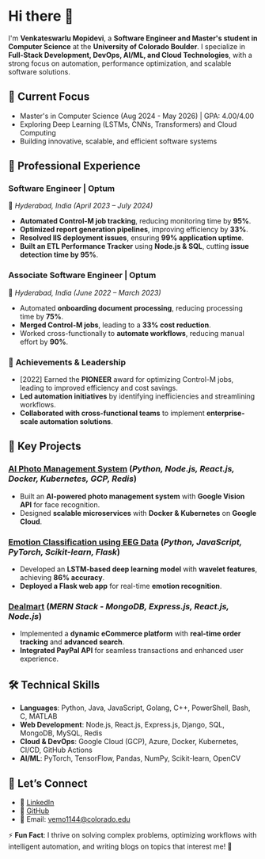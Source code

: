 # Hi there 👋  
I'm **Venkateswarlu Mopidevi**, a **Software Engineer and Master's student in Computer Science** at the **University of Colorado Boulder**. I specialize in **Full-Stack Development, DevOps, AI/ML, and Cloud Technologies**, with a strong focus on automation, performance optimization, and scalable software solutions.

## 🔭 **Current Focus**
- Master's in Computer Science (Aug 2024 - May 2026) | GPA: 4.00/4.00
- Exploring Deep Learning (LSTMs, CNNs, Transformers) and Cloud Computing
- Building innovative, scalable, and efficient software systems

## 🌟 **Professional Experience**
### Software Engineer | Optum
📍 *Hyderabad, India (April 2023 – July 2024)*
- **Automated Control-M job tracking**, reducing monitoring time by **95%**.
- **Optimized report generation pipelines**, improving efficiency by **33%**.
- **Resolved IIS deployment issues**, ensuring **99% application uptime**.
- **Built an ETL Performance Tracker** using **Node.js & SQL**, cutting **issue detection time by 95%**.

### **Associate Software Engineer | Optum**
📍 *Hyderabad, India (June 2022 – March 2023)*
- Automated **onboarding document processing**, reducing processing time by **75%**.
- **Merged Control-M jobs**, leading to a **33% cost reduction**.
- Worked cross-functionally to **automate workflows**, reducing manual effort by **90%**.

### 🎯 **Achievements & Leadership**
-  [2022] Earned the **PIONEER** award for optimizing Control-M jobs, leading to improved efficiency and cost savings.
- **Led automation initiatives** by identifying inefficiencies and streamlining workflows.
- **Collaborated with cross-functional teams** to implement **enterprise-scale automation solutions**.


## 🚀 **Key Projects**
### [AI Photo Management System](https://github.com/Mopidevi18/PicSorterAI) (*Python, Node.js, React.js, Docker, Kubernetes, GCP, Redis*)
- Built an **AI-powered photo management system** with **Google Vision API** for face recognition.
- Designed **scalable microservices** with **Docker & Kubernetes** on **Google Cloud**.

### **[Emotion Classification using EEG Data](https://github.com/Mopidevi18/EEG_WebApplication)** (*Python, JavaScript, PyTorch, Scikit-learn, Flask*)
- Developed an **LSTM-based deep learning model** with **wavelet features**, achieving **86% accuracy**.
- **Deployed a Flask web app** for real-time **emotion recognition**.

### **[Dealmart](https://github.com/Mopidevi18/dealmart)** (*MERN Stack - MongoDB, Express.js, React.js, Node.js*)
- Implemented a **dynamic eCommerce platform** with **real-time order tracking** and **advanced search**.
- **Integrated PayPal API** for seamless transactions and enhanced user experience.


## 🛠️ **Technical Skills**
- **Languages**: Python, Java, JavaScript, Golang, C++, PowerShell, Bash, C, MATLAB  
- **Web Development**: Node.js, React.js, Express.js, Django, SQL, MongoDB, MySQL, Redis  
- **Cloud & DevOps**: Google Cloud (GCP), Azure, Docker, Kubernetes, CI/CD, GitHub Actions  
- **AI/ML**: PyTorch, TensorFlow, Pandas, NumPy, Scikit-learn, OpenCV  


## 💬 **Let’s Connect**
- 🔗 [LinkedIn](https://www.linkedin.com/in/mvenkatesh18/)  
- 🔗 [GitHub](https://github.com/Mopidevi18)  
- 📧 Email: vemo1144@colorado.edu  

⚡ **Fun Fact**: I thrive on solving complex problems, optimizing workflows with intelligent automation, and writing blogs on topics that interest me! 🚀
